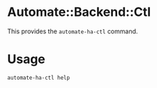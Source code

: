 # Automate::Backend::Ctl

This provides the `automate-ha-ctl` command.

# Usage

`automate-ha-ctl help`
